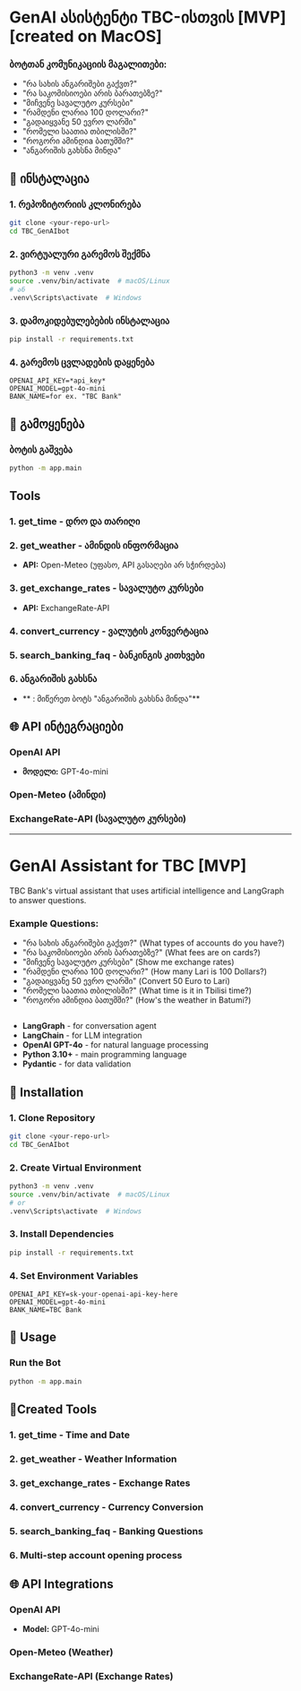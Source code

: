 # GenAI ასისტენტი TBC-ისთვის [MVP] [created on MacOS]

### ბოტთან კომუნიკაციის მაგალითები:
- "რა სახის ანგარიშები გაქვთ?"
- "რა საკომისიოები არის ბარათებზე?"
- "მიჩვენე სავალუტო კურსები"
- "რამდენი ლარია 100 დოლარი?"
- "გადაიყვანე 50 ევრო ლარში"
- "რომელი საათია თბილისში?"
- "როგორი ამინდიa ბათუმში?"
- "ანგარიშის გახსნა მინდა"

## 🚀 ინსტალაცია

### 1. რეპოზიტორიის კლონირება
```bash
git clone <your-repo-url>
cd TBC_GenAIbot
```

### 2. ვირტუალური გარემოს შექმნა
```bash
python3 -m venv .venv
source .venv/bin/activate  # macOS/Linux
# ან
.venv\Scripts\activate  # Windows
```

### 3. დამოკიდებულებების ინსტალაცია
```bash
pip install -r requirements.txt
```

### 4. გარემოს ცვლადების დაყენება
```env
OPENAI_API_KEY=*api_key*
OPENAI_MODEL=gpt-4o-mini
BANK_NAME=for ex. "TBC Bank"
```

## 🎯 გამოყენება

### ბოტის გაშვება
```bash
python -m app.main
```

## Tools

### 1. **get_time** - დრო და თარიღი

### 2. **get_weather** - ამინდის ინფორმაცია
- **API:** Open-Meteo (უფასო, API გასაღები არ სჭირდება)

### 3. **get_exchange_rates** - სავალუტო კურსები
- **API:** ExchangeRate-API

### 4. **convert_currency** - ვალუტის კონვერტაცია

### 5. **search_banking_faq** - ბანკინგის კითხვები

### 6. **ანგარიშის გახსნა** 
- ** : მიწერეთ ბოტს "ანგარიშის გახსნა მინდა"**


## 🌐 API ინტეგრაციები

### OpenAI API
- **მოდელი:** GPT-4o-mini
### Open-Meteo (ამინდი)
### ExchangeRate-API (სავალუტო კურსები)

---

# GenAI Assistant for TBC [MVP]

TBC Bank's virtual assistant that uses artificial intelligence and LangGraph to answer questions.

### Example Questions:
- "რა სახის ანგარიშები გაქვთ?" (What types of accounts do you have?)
- "რა საკომისიოები არის ბარათებზე?" (What fees are on cards?)
- "მიჩვენე სავალუტო კურსები" (Show me exchange rates)
- "რამდენი ლარია 100 დოლარი?" (How many Lari is 100 Dollars?)
- "გადაიყვანე 50 ევრო ლარში" (Convert 50 Euro to Lari)
- "რომელი საათია თბილისში?" (What time is it in Tbilisi time?)
- "როგორი ამინდია ბათუმში?" (How's the weather in Batumi?)

## 
- **LangGraph** - for conversation agent
- **LangChain** - for LLM integration
- **OpenAI GPT-4o** - for natural language processing
- **Python 3.10+** - main programming language
- **Pydantic** - for data validation


## 🚀 Installation

### 1. Clone Repository
```bash
git clone <your-repo-url>
cd TBC_GenAIbot
```

### 2. Create Virtual Environment
```bash
python3 -m venv .venv
source .venv/bin/activate  # macOS/Linux
# or
.venv\Scripts\activate  # Windows
```

### 3. Install Dependencies
```bash
pip install -r requirements.txt
```

### 4. Set Environment Variables
```env
OPENAI_API_KEY=sk-your-openai-api-key-here
OPENAI_MODEL=gpt-4o-mini
BANK_NAME=TBC Bank
```

## 🎯 Usage

### Run the Bot
```bash
python -m app.main
```

## 🔧Created Tools

### 1. **get_time** - Time and Date

### 2. **get_weather** - Weather Information

### 3. **get_exchange_rates** - Exchange Rates

### 4. **convert_currency** - Currency Conversion

### 5. **search_banking_faq** - Banking Questions

### 6. **Multi-step account opening process** 
## 🌐 API Integrations

### OpenAI API
- **Model:** GPT-4o-mini
### Open-Meteo (Weather)
### ExchangeRate-API (Exchange Rates)
